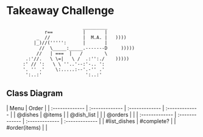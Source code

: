Takeaway Challenge
==================
```
                            _________
              r==           |       |
           _  //            |  M.A. |   ))))
          |_)//(''''':      |       |
            //  \_____:_____.-------D     )))))
           //   | ===  |   /        \
       .:'//.   \ \=|   \ /  .:'':./    )))))
      :' // ':   \ \ ''..'--:'-.. ':
      '. '' .'    \:.....:--'.-'' .'
       ':..:'                ':..:'

 ```

Class Diagram
-------

| Menu           | Order          |
| :------------- | :------------- | :------------- | :------------- |
| @dishes        | @items         |
| @dish_list     |                |
| @orders        |                |
| :------------- | :------------- | :------------- | :------------- |
| #list_dishes   | #complete?     |
| #order(items)  |                |
